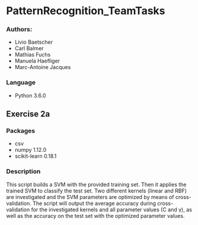 # PatternRecognition_TeamTasks

### Authors:
- Livio Baetscher
- Carl Balmer
- Mathias Fuchs
- Manuela Haefliger
- Marc-Antoine Jacques

### Language
- Python 3.6.0

## Exercise 2a

### Packages
- csv
- numpy 1.12.0
- scikit-learn 0.18.1

### Description
This script builds a SVM with the provided training set. Then it applies the trained SVM to classify the test set. Two
different kernels (linear and RBF) are investigated and the SVM parameters are optimized by means of cross-validation.
The script will output the average accuracy during cross-validation for the investigated kernels and all parameter
values (C and  &gamma;), as well as the accuracy on the test set with the optimized parameter values.